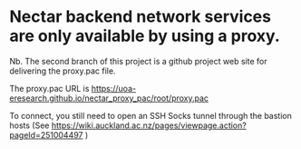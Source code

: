 # Nectar backend network services  are only available by using a proxy.

Nb. The second branch of this project is a github project web site for delivering the proxy.pac file.

The proxy.pac URL is  https://uoa-eresearch.github.io/nectar_proxy_pac/root/proxy.pac

To connect, you still need to open an SSH Socks tunnel through the bastion hosts (See https://wiki.auckland.ac.nz/pages/viewpage.action?pageId=251004497 )
